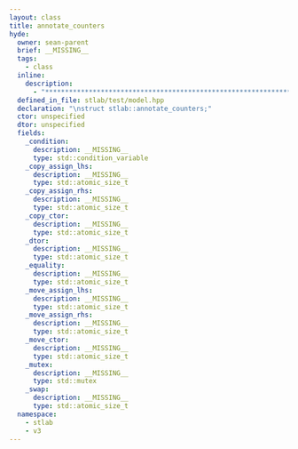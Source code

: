 ```yaml
---
layout: class
title: annotate_counters
hyde:
  owner: sean-parent
  brief: __MISSING__
  tags:
    - class
  inline:
    description:
      - "***********************************************************************************************"
  defined_in_file: stlab/test/model.hpp
  declaration: "\nstruct stlab::annotate_counters;"
  ctor: unspecified
  dtor: unspecified
  fields:
    _condition:
      description: __MISSING__
      type: std::condition_variable
    _copy_assign_lhs:
      description: __MISSING__
      type: std::atomic_size_t
    _copy_assign_rhs:
      description: __MISSING__
      type: std::atomic_size_t
    _copy_ctor:
      description: __MISSING__
      type: std::atomic_size_t
    _dtor:
      description: __MISSING__
      type: std::atomic_size_t
    _equality:
      description: __MISSING__
      type: std::atomic_size_t
    _move_assign_lhs:
      description: __MISSING__
      type: std::atomic_size_t
    _move_assign_rhs:
      description: __MISSING__
      type: std::atomic_size_t
    _move_ctor:
      description: __MISSING__
      type: std::atomic_size_t
    _mutex:
      description: __MISSING__
      type: std::mutex
    _swap:
      description: __MISSING__
      type: std::atomic_size_t
  namespace:
    - stlab
    - v3
---
```

